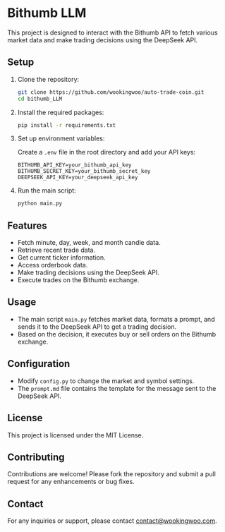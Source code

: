 # Bithumb LLM

This project is designed to interact with the Bithumb API to fetch various market data and make trading decisions using the DeepSeek API.

## Setup

1. Clone the repository:

   ```bash
   git clone https://github.com/wookingwoo/auto-trade-coin.git
   cd bithumb_LLM
   ```

2. Install the required packages:

   ```bash
   pip install -r requirements.txt
   ```

3. Set up environment variables:

   Create a `.env` file in the root directory and add your API keys:

   ```
   BITHUMB_API_KEY=your_bithumb_api_key
   BITHUMB_SECRET_KEY=your_bithumb_secret_key
   DEEPSEEK_API_KEY=your_deepseek_api_key
   ```

4. Run the main script:

   ```bash
   python main.py
   ```

## Features

- Fetch minute, day, week, and month candle data.
- Retrieve recent trade data.
- Get current ticker information.
- Access orderbook data.
- Make trading decisions using the DeepSeek API.
- Execute trades on the Bithumb exchange.

## Usage

- The main script `main.py` fetches market data, formats a prompt, and sends it to the DeepSeek API to get a trading decision.
- Based on the decision, it executes buy or sell orders on the Bithumb exchange.

## Configuration

- Modify `config.py` to change the market and symbol settings.
- The `prompt.md` file contains the template for the message sent to the DeepSeek API.

## License

This project is licensed under the MIT License.

## Contributing

Contributions are welcome! Please fork the repository and submit a pull request for any enhancements or bug fixes.

## Contact

For any inquiries or support, please contact [contact@wookingwoo.com](mailto:contact@wookingwoo.com).
